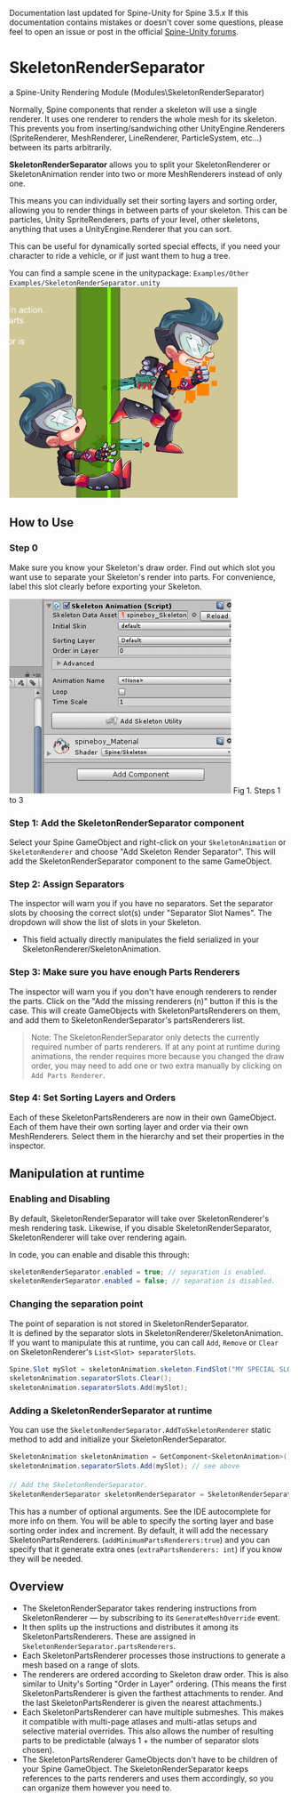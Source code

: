 Documentation last updated for Spine-Unity for Spine 3.5.x
If this documentation contains mistakes or doesn't cover some questions, please feel to open an issue or post in the official [Spine-Unity forums](http://esotericsoftware.com/forum/viewforum.php?f=3). 

# SkeletonRenderSeparator
a Spine-Unity Rendering Module (Modules\SkeletonRenderSeparator)

Normally, Spine components that render a skeleton will use a single renderer. It uses one renderer to renders the whole mesh for its skeleton. This prevents you from inserting/sandwiching other UnityEngine.Renderers (SpriteRenderer, MeshRenderer, LineRenderer, ParticleSystem, etc...) between its parts arbitrarily.

**SkeletonRenderSeparator** allows you to split your SkeletonRenderer or SkeletonAnimation render into two or more MeshRenderers instead of only one.

This means you can individually set their sorting layers and sorting order, allowing you to render things in between parts of your skeleton. This can be particles, Unity SpriteRenderers, parts of your level, other skeletons, anything that uses a UnityEngine.Renderer that you can sort.

This can be useful for dynamically sorted special effects, if you need your character to ride a vehicle, or if just want them to hug a tree.

You can find a sample scene in the unitypackage: `Examples/Other Examples/SkeletonRenderSeparator.unity` 
![](/img/spine-runtimes-guide/spine-unity/skeletonrenderseparator_p1.png)

## How to Use
### Step 0
Make sure you know your Skeleton's draw order. Find out which slot you want use to separate your Skeleton's render into parts. For convenience, label this slot clearly before exporting your Skeleton.

![](/img/spine-runtimes-guide/spine-unity/skeletonrenderseparator_steps.gif)
Fig 1. Steps 1 to 3

### Step 1: Add the SkeletonRenderSeparator component
Select your Spine GameObject and right-click on your `SkeletonAnimation` or `SkeletonRenderer` and choose "Add Skeleton Render Separator". This will add the SkeletonRenderSeparator component to the same GameObject.

### Step 2: Assign Separators
The inspector will warn you if you have no separators.
Set the separator slots by choosing the correct slot(s) under "Separator Slot Names". The dropdown will show the list of slots in your Skeleton.
- This field actually directly manipulates the field serialized in your SkeletonRenderer/SkeletonAnimation.

### Step 3: Make sure you have enough Parts Renderers 
The inspector will warn you if you don't have enough renderers to render the parts. Click on the "Add the missing renderers (n)" button if this is the case. This will create GameObjects with SkeletonPartsRenderers on them, and add them to SkeletonRenderSeparator's partsRenderers list.

> Note: The SkeletonRenderSeparator only detects the currently required number of parts renderers. If at any point at runtime during animations, the render requires more because you changed the draw order, you may need to add one or two extra manually by clicking on `Add Parts Renderer`.

### Step 4: Set Sorting Layers and Orders
Each of these SkeletonPartsRenderers are now in their own GameObject. Each of them have their own sorting layer and order via their own MeshRenderers.
Select them in the hierarchy and set their properties in the inspector.

## Manipulation at runtime 
### Enabling and Disabling
By default, SkeletonRenderSeparator will take over SkeletonRenderer's mesh rendering task.
Likewise, if you disable SkeletonRenderSeparator, SkeletonRenderer will take over rendering again.

In code, you can enable and disable this through:
```csharp
skeletonRenderSeparator.enabled = true; // separation is enabled.
skeletonRenderSeparator.enabled = false; // separation is disabled.
```
### Changing the separation point
The point of separation is not stored in SkeletonRenderSeparator.  
It is defined by the separator slots in SkeletonRenderer/SkeletonAnimation.  
If you want to manipulate this at runtime, you can call `Add`, `Remove` or `Clear` on SkeletonRenderer's `List<Slot> separatorSlots`.
```csharp
Spine.Slot mySlot = skeletonAnimation.skeleton.FindSlot("MY SPECIAL SLOT");
skeletonAnimation.separatorSlots.Clear();
skeletonAnimation.separatorSlots.Add(mySlot);
```

### Adding a SkeletonRenderSeparator at runtime
You can use the `SkeletonRenderSeparator.AddToSkeletonRenderer` static method to add and initialize your SkeletonRenderSeparator.
```csharp
SkeletonAnimation skeletonAnimation = GetComponent<SkeletonAnimation>();
skeletonAnimation.separatorSlots.Add(mySlot); // see above

// Add the SkeletonRenderSeparator.
SkeletonRenderSeparator skeletonRenderSeparator = SkeletonRenderSeparator.AddToSkeletonRenderer(skeletonAnimation);
```
This has a number of optional arguments. See the IDE autocomplete for more info on them.
You will be able to specify the sorting layer and base sorting order index and increment.
By default, it will add the necessary SkeletonPartsRenderers. (`addMinimumPartsRenderers:true`) and you can specify that it generate extra ones (`extraPartsRenderers: int`) if you know they will be needed. 


## Overview
- The SkeletonRenderSeparator takes rendering instructions from SkeletonRenderer — by subscribing to its `GenerateMeshOverride` event.
- It then splits up the instructions and distributes it among its SkeletonPartsRenderers. These are assigned in `SkeletonRenderSeparator.partsRenderers`.
- Each SkeletonPartsRenderer processes those instructions to generate a mesh based on a range of slots.
- The renderers are ordered according to Skeleton draw order. This is also similar to Unity's Sorting "Order in Layer" ordering. (This means the first SkeletonPartsRenderer is given the farthest attachments to render. And the last SkeletonPartsRenderer is given the nearest attachments.)
- Each SkeletonPartsRenderer can have multiple submeshes. This makes it compatible with multi-page atlases and multi-atlas setups and selective material overrides. This also allows the number of resulting parts to be predictable (always 1 + the number of separator slots chosen).
- The SkeletonPartsRenderer GameObjects don't have to be children of your Spine GameObject. The SkeletonRenderSeparator keeps references to the parts renderers and uses them accordingly, so you can organize them however you need to. 

